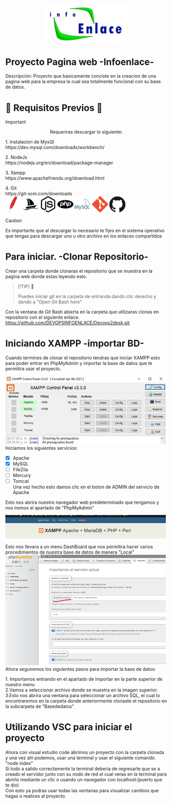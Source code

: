 <p align="center">
 <img width="250" src="public/IMAGENES/LOGO.png">
</p>

# Proyecto Pagina web -Infoenlace-

Descripción:
Proyecto que basicamente conciste en la creacion de una pagina web para la empresa la cual sea totalmente funcional con su base de datos.

# 🚨 Requisitos Previos 🚨
> [!IMPORTANT]
> <p align="center">Requeriras descargar lo siguiente:
> <p>1. Instalacion de MysQl <br>
> https://dev.mysql.com/downloads/workbench/
> <p>2. NodeJs <br>
> https://nodejs.org/en/download/package-manager
> <p>3. Xampp <br>
> https://www.apachefriends.org/download.html
> <p>4. Git <br>
> https://git-scm.com/downloads
><br>
> <img width="50" src="public/IMAGENES/SVG/apache-color.svg">
> <img width="50" src="public/IMAGENES/SVG/phpmyadmin.svg">
> <img width="50" src="public/IMAGENES/SVG/nodedotjs.svg">
><img width="50" src="public/IMAGENES/SVG/php.svg">
><img width="50" src="public/IMAGENES/SVG/mysql-color.svg">
><img width="50" src="public/IMAGENES/SVG/git-color.svg">
><img width="50" src="public/IMAGENES/SVG/github-color.svg">
> </p>

>[!CAUTION]
><p>Es importante que al descargar lo necesario te fijes en el sistema operativo que tengas para descargar uno u otro archivo en los enlaces compartidos
>
></p>

# Para iniciar. -Clonar Repositorio-
<p> Crear una carpeta donde clonaras el repositorio que se muestra en la pagina web donde estas leyendo esto. <br>

>[!TIP] 🚩
> <p> Puedes iniciar git en la carpeta de entranda dando clic derecho y dando a "Open Git Bash here" </p>

Con la ventana de Git Bash abierta en la carpeta que utilizaras clonas en repositorio con el siguiente enlace. <br>
https://github.com/DEVOPSINFOENLACE/Devops2desk.git <br>

# Iniciando XAMPP -importar BD-
Cuando termines de clonar el repositorio tendras que iniciar XAMPP esto para poder entrar en PhpMyAdmin y importar la base de datos que te permitira usar el proyecto. </p>
<img width="500" src="public/IMAGENES/SVG/XAMPP.jpg">
Iniciamos los siguientes servicios:
- [X] Apache
- [X] MySQL
- [ ] FileZila
- [ ] Mercury
- [ ] Tomcat <br>
Una vez hecho esto damos clic en el boton de ADMIN del servicio de Apache </p>
<p>Esto nos abrira nuestro navegador web predeterminado que tengamos y nos iremos al apartado de "PhpMyAdmin" </p>
<img width="500" src="public/IMAGENES/SVG/LocalHostDashBoard.jpg">

<p>Esto nos llevara a un menu DashBoard que nos permitira hacer varios procedimientos de nuestra base de datos de manera "Local"
<img width="500" src="public/IMAGENES/SVG/BdPhpMyAdmin.jpg"> <br>
Ahora seguiremos los siguientes pasos para importar la base de datos: <br>
<p>
1. Importamos entrando en el apartado de importar en la parte superior de nuestro menu <br>
2.Vamos a seleccionar archivo donde se muestra en la imagen superior. <br>
3.Esto nos abrira una ventana para seleccionar un archivo SQL, el cual lo encontraremos en la carpeta donde anteriormente clonaste el repositorio en la subcarpeta de "Basededatos"
</p>

# Utilizando VSC para iniciar el proyecto
Ahora con visual estudio code abrimos un proyecto con la carpeta clonada y una vez ahi podemos, usar una terminal y usar el siguiente comando. <br>
"node index" <br>
Si todo a salido correctamente la terminal deberia de regresarte que se a creado el servidor junto con su nodo de red el cual veras en la terminal para abrirlo mediante un clic o usando un navegador con localhost:(puerto que te dio) <br>
Con esto ya podras usar todas las ventanas para visualizar cambios que hagas o realices al proyecto.